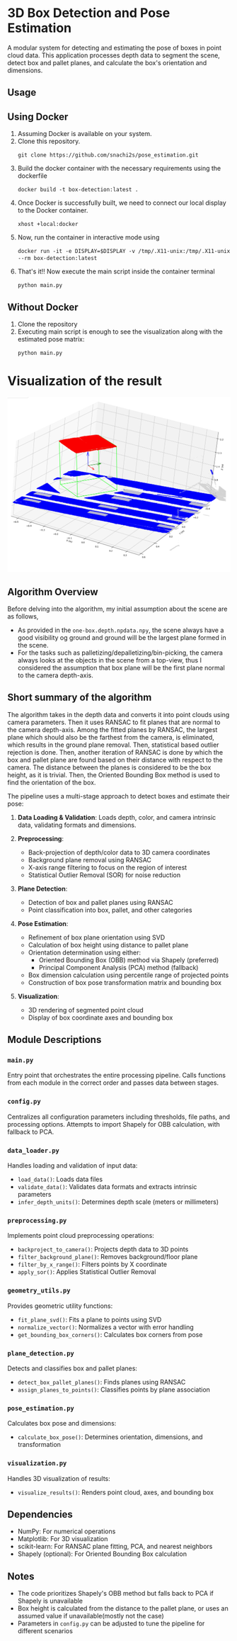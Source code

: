 # 3D Box Detection and Pose Estimation

A modular system for detecting and estimating the pose of boxes in point cloud data. This application processes depth data to segment the scene, detect box and pallet planes, and calculate the box's orientation and dimensions.

## Usage

## Using Docker 

1. Assuming Docker is available on your system.
2. Clone this repository.
   ```
   git clone https://github.com/snachi2s/pose_estimation.git
   ```
3. Build the docker container with the necessary requirements using the dockerfile
   ```
   docker build -t box-detection:latest .
   ```
5. Once Docker is successfully built, we need to connect our local display to the Docker container.
   ```
   xhost +local:docker
   ```
6. Now, run the container in interactive mode using
   ```
   docker run -it -e DISPLAY=$DISPLAY -v /tmp/.X11-unix:/tmp/.X11-unix --rm box-detection:latest
   ```
7. That's it!! Now execute the main script inside the container terminal
   ```
   python main.py
   ```

## Without Docker

1. Clone the repository
2. Executing main script is enough to see the visualization along with the estimated pose matrix:
   ```
   python main.py
   ```

# Visualization of the result

![image](data/image.png)

   
## Algorithm Overview

Before delving into the algorithm, my initial assumption about the scene are as follows,
- As provided in the `one-box.depth.npdata.npy`, the scene always have a good visibility og ground and ground will be the largest plane formed in the scene.
- For the tasks such as palletizing/depalletizing/bin-picking, the camera always looks at the objects in the scene from a top-view, thus I considered the assumption that box plane will be the first plane normal to the camera depth-axis. 

## Short summary of the algorithm 

The algorithm takes in the depth data and converts it into point clouds using camera parameters. Then it uses RANSAC to fit planes that are normal to the camera depth-axis. Among the fitted planes by RANSAC, the largest plane which should also be the farthest from the camera, is eliminated, which results in the ground plane removal. Then, statistical based outlier rejection is done. Then, another iteration of RANSAC is done by which the box and pallet plane are found based on their distance with respect to the camera. The distance between the planes is considered to be the box height, as it is trivial. Then, the Oriented Bounding Box method is used to find the orientation of the box.  

The pipeline uses a multi-stage approach to detect boxes and estimate their pose:

1. **Data Loading & Validation**: Loads depth, color, and camera intrinsic data, validating formats and dimensions.

2. **Preprocessing**:
   - Back-projection of depth/color data to 3D camera coordinates
   - Background plane removal using RANSAC
   - X-axis range filtering to focus on the region of interest
   - Statistical Outlier Removal (SOR) for noise reduction

3. **Plane Detection**:
   - Detection of box and pallet planes using RANSAC
   - Point classification into box, pallet, and other categories

4. **Pose Estimation**:
   - Refinement of box plane orientation using SVD
   - Calculation of box height using distance to pallet plane
   - Orientation determination using either:
     - Oriented Bounding Box (OBB) method via Shapely (preferred)
     - Principal Component Analysis (PCA) method (fallback)
   - Box dimension calculation using percentile range of projected points
   - Construction of box pose transformation matrix and bounding box

5. **Visualization**:
   - 3D rendering of segmented point cloud
   - Display of box coordinate axes and bounding box

## Module Descriptions

### `main.py`
Entry point that orchestrates the entire processing pipeline. Calls functions from each module in the correct order and passes data between stages.

### `config.py`
Centralizes all configuration parameters including thresholds, file paths, and processing options. Attempts to import Shapely for OBB calculation, with fallback to PCA.

### `data_loader.py`
Handles loading and validation of input data:
- `load_data()`: Loads data files
- `validate_data()`: Validates data formats and extracts intrinsic parameters
- `infer_depth_units()`: Determines depth scale (meters or millimeters)

### `preprocessing.py`
Implements point cloud preprocessing operations:
- `backproject_to_camera()`: Projects depth data to 3D points
- `filter_background_plane()`: Removes background/floor plane
- `filter_by_x_range()`: Filters points by X coordinate
- `apply_sor()`: Applies Statistical Outlier Removal

### `geometry_utils.py`
Provides geometric utility functions:
- `fit_plane_svd()`: Fits a plane to points using SVD
- `normalize_vector()`: Normalizes a vector with error handling
- `get_bounding_box_corners()`: Calculates box corners from pose

### `plane_detection.py`
Detects and classifies box and pallet planes:
- `detect_box_pallet_planes()`: Finds planes using RANSAC
- `assign_planes_to_points()`: Classifies points by plane association

### `pose_estimation.py`
Calculates box pose and dimensions:
- `calculate_box_pose()`: Determines orientation, dimensions, and transformation

### `visualization.py`
Handles 3D visualization of results:
- `visualize_results()`: Renders point cloud, axes, and bounding box

## Dependencies

- NumPy: For numerical operations
- Matplotlib: For 3D visualization
- scikit-learn: For RANSAC plane fitting, PCA, and nearest neighbors
- Shapely (optional): For Oriented Bounding Box calculation

## Notes

- The code prioritizes Shapely's OBB method but falls back to PCA if Shapely is unavailable
- Box height is calculated from the distance to the pallet plane, or uses an assumed value if unavailable(mostly not the case)
- Parameters in `config.py` can be adjusted to tune the pipeline for different scenarios
